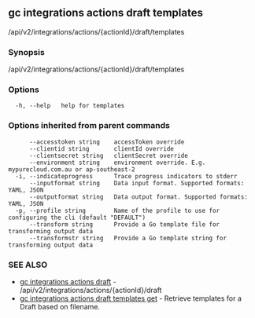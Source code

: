 ## gc integrations actions draft templates

/api/v2/integrations/actions/{actionId}/draft/templates

### Synopsis

/api/v2/integrations/actions/{actionId}/draft/templates

### Options

```
  -h, --help   help for templates
```

### Options inherited from parent commands

```
      --accesstoken string    accessToken override
      --clientid string       clientId override
      --clientsecret string   clientSecret override
      --environment string    environment override. E.g. mypurecloud.com.au or ap-southeast-2
  -i, --indicateprogress      Trace progress indicators to stderr
      --inputformat string    Data input format. Supported formats: YAML, JSON
      --outputformat string   Data output format. Supported formats: YAML, JSON
  -p, --profile string        Name of the profile to use for configuring the cli (default "DEFAULT")
      --transform string      Provide a Go template file for transforming output data
      --transformstr string   Provide a Go template string for transforming output data
```

### SEE ALSO

* [gc integrations actions draft](gc_integrations_actions_draft.html)	 - /api/v2/integrations/actions/{actionId}/draft
* [gc integrations actions draft templates get](gc_integrations_actions_draft_templates_get.html)	 - Retrieve templates for a Draft based on filename.


